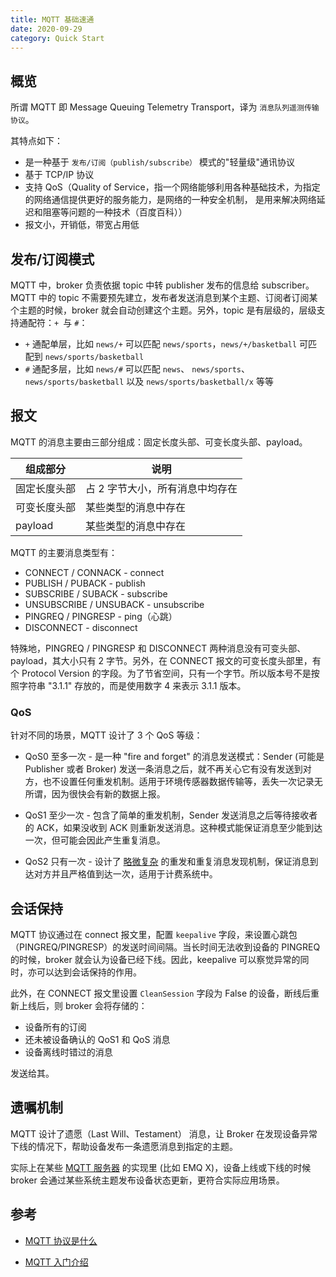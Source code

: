 ```yaml
---
title: MQTT 基础速通
date: 2020-09-29
category: Quick Start
---
```


## 概览

所谓 MQTT 即 Message Queuing Telemetry Transport，译为 `消息队列遥测传输协议`。

其特点如下：

- 是一种基于 `发布/订阅（publish/subscribe）` 模式的"轻量级"通讯协议
- 基于 TCP/IP 协议
- 支持 QoS（Quality of Service，指一个网络能够利用各种基础技术，为指定的网络通信提供更好的服务能力，是网络的一种安全机制， 是用来解决网络延迟和阻塞等问题的一种技术（百度百科））
- 报文小，开销低，带宽占用低

## 发布/订阅模式

MQTT 中，broker 负责依据 topic 中转 publisher 发布的信息给 subscriber。MQTT 中的 topic 不需要预先建立，发布者发送消息到某个主题、订阅者订阅某个主题的时候，broker 就会自动创建这个主题。另外，topic 是有层级的，层级支持通配符：`+ `与 `#`：

- `+` 通配单层，比如 `news/+` 可以匹配 `news/sports`，`news/+/basketball` 可匹配到 `news/sports/basketball`
- `#` 通配多层，比如 `news/#` 可以匹配 `news`、 `news/sports`、`news/sports/basketball` 以及 `news/sports/basketball/x` 等等

## 报文

MQTT 的消息主要由三部分组成：固定长度头部、可变长度头部、payload。

| 组成部分     | 说明                            |
| ------------ | ------------------------------- |
| 固定长度头部 | 占 2 字节大小，所有消息中均存在 |
| 可变长度头部 | 某些类型的消息中存在            |
| payload      | 某些类型的消息中存在            |

MQTT 的主要消息类型有：

- CONNECT / CONNACK - connect
- PUBLISH / PUBACK - publish
- SUBSCRIBE / SUBACK - subscribe
- UNSUBSCRIBE / UNSUBACK - unsubscribe
- PINGREQ / PINGRESP - ping（心跳）
- DISCONNECT - disconnect

特殊地，PINGREQ / PINGRESP 和 DISCONNECT 两种消息没有可变头部、payload，其大小只有 2 字节。另外，在 CONNECT 报文的可变长度头部里，有个 Protocol Version 的字段。为了节省空间，只有一个字节。所以版本号不是按照字符串 "3.1.1" 存放的，而是使用数字 4 来表示 3.1.1 版本。

### QoS

针对不同的场景，MQTT 设计了 3 个 QoS 等级：

- QoS0 至多一次 - 是一种 "fire and forget" 的消息发送模式：Sender (可能是 Publisher 或者 Broker) 发送一条消息之后，就不再关心它有没有发送到对方，也不设置任何重发机制。适用于环境传感器数据传输等，丢失一次记录无所谓，因为很快会有新的数据上报。

- QoS1 至少一次 - 包含了简单的重发机制，Sender 发送消息之后等待接收者的 ACK，如果没收到 ACK 则重新发送消息。这种模式能保证消息至少能到达一次，但可能会因此产生重复消息。

- QoS2 只有一次 - 设计了 [略微复杂](https://docs.emqx.io/broker/v3/en/protocol.html#qos2-message-publish-and-subscribe) 的重发和重复消息发现机制，保证消息到达对方并且严格值到达一次，适用于计费系统中。

## 会话保持

MQTT 协议通过在 connect 报文里，配置 `keepalive` 字段，来设置心跳包（PINGREQ/PINGRESP）的发送时间间隔。当长时间无法收到设备的 PINGREQ 的时候，broker 就会认为设备已经下线。因此，keepalive 可以察觉异常的同时，亦可以达到会话保持的作用。

此外，在 CONNECT 报文里设置 `CleanSession` 字段为 False 的设备，断线后重新上线后，则 broker 会将存储的：

- 设备所有的订阅
- 还未被设备确认的 QoS1 和 QoS 消息
- 设备离线时错过的消息

发送给其。

## 遗嘱机制

MQTT 设计了遗愿（Last Will、Testament） 消息，让 Broker 在发现设备异常下线的情况下，帮助设备发布一条遗愿消息到指定的主题。

实际上在某些 [MQTT 服务器](https://www.emqx.io/cn/products/broker) 的实现里 (比如 EMQ X)，设备上线或下线的时候 broker 会通过某些系统主题发布设备状态更新，更符合实际应用场景。

## 参考

- [MQTT 协议是什么](https://juejin.im/post/6844904205463879688)

- [MQTT 入门介绍](https://www.runoob.com/w3cnote/mqtt-intro.html)
